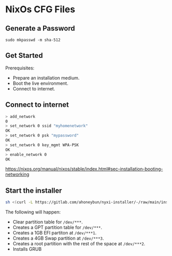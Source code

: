 # NixOs CFG Files

## Generate a Password

```
sudo mkpasswd -m sha-512
```

## Get Started

Prerequisites:

- Prepare an installation medium.
- Boot the live environment.
- Connect to internet.

## Connect to internet

```sh
> add_network
0
> set_network 0 ssid "myhomenetwork"
OK
> set_network 0 psk "mypassword"
OK
> set_network 0 key_mgmt WPA-PSK
OK
> enable_network 0
OK
```

https://nixos.org/manual/nixos/stable/index.html#sec-installation-booting-networking

## Start the installer

```sh
sh <(curl -L https://gitlab.com/ahoneybun/nyxi-installer/-/raw/main/install.sh)
```

The following will happen:

- Clear partition table for `/dev/***`. 
- Creates a GPT partition table for `/dev/***`.
- Creates a 1GB EFI partiton at `/dev/***1`.
- Creates a 4GB Swap partition at `/dev/***3`.
- Creates a root partition with the rest of the space at `/dev/***2`.
- Installs GRUB